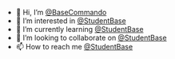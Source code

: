 - 👋 Hi, I’m [@BaseCommando](https://github.com/BaseCommando)
- 👀 I’m interested in [@StudentBase](https://github.com/StudentBase)
- 🌱 I’m currently learning [@StudentBase](https://github.com/StudentBase)
- 💞️ I’m looking to collaborate on [@StudentBase](https://github.com/StudentBase)
- 📫 How to reach me [@StudentBase](https://github.com/StudentBase)

